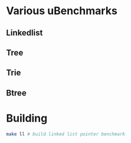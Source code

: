 # Various uBenchmarks


## Linkedlist


## Tree


## Trie


## Btree


# Building

```bash
make ll # build linked list pointer benchmark
```
